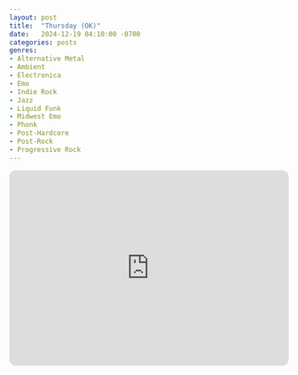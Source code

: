 ```yaml
---
layout: post
title:  "Thursday (OK)"
date:   2024-12-19 04:10:00 -0700
categories: posts
genres:
- Alternative Metal
- Ambient
- Electronica
- Emo
- Indie Rock
- Jazz
- Liquid Funk
- Midwest Emo
- Phonk
- Post-Hardcore
- Post-Rock
- Progressive Rock 
---
```

<iframe style="border-radius:12px" src="https://open.spotify.com/embed/playlist/2aCHpwYugUh9YtDGVJYb67?utm_source=generator" width="100%" height="352" frameBorder="0" allowfullscreen="" allow="autoplay; clipboard-write; encrypted-media; fullscreen; picture-in-picture" loading="lazy"></iframe>